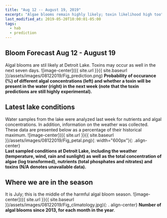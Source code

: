 ```yaml
---
title: "Aug 12 -- August 19, 2019"
excerpt: "Algae blooms remain highly likely; toxin likelihood high too"
last_modified_at: 2019-05-20T10:00:01-05:00
tags: 
  - hab
  - prediction
---
```

## Bloom Forecast Aug 12 - August 19
Algal blooms are stil likely at Detroit Lake. Toxins may occur as well in the next seven days.
![image-center]({{ site.url }}{{ site.baseurl }}/assets/images/08122019/Fig_prediction.png)
__Probability of occurance (%) of different algal concentrations (left) and whether a toxin will be  present in the water (right) in the next week (note that the toxin predictions are still highly      experimental).__

## Latest lake conditions
Water samples from the lake were analyzed last week for nutrients and algal concentrations. In       addition, information on the weather was collected. These data are presented below as a percentage   of their historical maximum.
![image-center]({{ site.url }}{{ site.baseurl }}/assets/images/08122019/Fig_petal.png){:             width="600px"}{: .align-center}
<br clear="all" />
__Last sampled conditions at Detroit Lake, including the weather (temperature, wind, rain and        sunlight) as well as the total concentration of algae (log transformed), nutrients (total phosphates and nitrates) and  toxins (N/A denotes unavailable data).__

## Where we are in the season
It is July; this is the middle of the harmful algal bloom season.
![image-center]({{ site.url }}{{ site.baseurl }}/assets/images/08122019/Fig_climatology.jpg){: .     align-center}
__Number of algal blooms since 2013, for each month in the year__.

